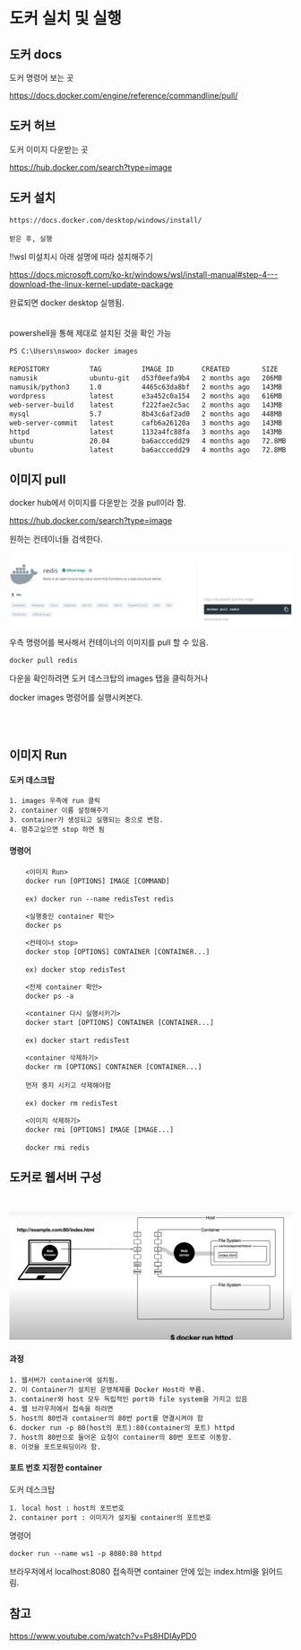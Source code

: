 # 도커 실치 및 실행 

## 도커 docs

도커 명령어 보는 곳

https://docs.docker.com/engine/reference/commandline/pull/

## 도커 허브

도커 이미지 다운받는 곳

https://hub.docker.com/search?type=image


## 도커 설치 

    https://docs.docker.com/desktop/windows/install/

    받은 후, 실행

!!wsl 미설치시 아래 설명에 따라 설치해주기

https://docs.microsoft.com/ko-kr/windows/wsl/install-manual#step-4---download-the-linux-kernel-update-package


완료되면 docker desktop 실행됨.
</br>
</br>
</br>
powershell을 통해 제대로 설치된 것을 확인 가능

```
PS C:\Users\nswoo> docker images

REPOSITORY          TAG          IMAGE ID       CREATED        SIZE
namusik             ubuntu-git   d53f0eefa9b4   2 months ago   206MB
namusik/python3     1.0          4465c63da8bf   2 months ago   143MB
wordpress           latest       e3a452c0a154   2 months ago   616MB
web-server-build    latest       f222fae2c5ac   2 months ago   143MB
mysql               5.7          8b43c6af2ad0   2 months ago   448MB
web-server-commit   latest       cafb6a26120a   3 months ago   143MB
httpd               latest       1132a4fc88fa   3 months ago   143MB
ubuntu              20.04        ba6acccedd29   4 months ago   72.8MB
ubuntu              latest       ba6acccedd29   4 months ago   72.8MB
```

## 이미지 pull

docker hub에서 이미지를 다운받는 것을 pull이라 함.

https://hub.docker.com/search?type=image

원하는 컨테이너들 검색한다.

![dockerhub](../images/docker/dockerhub.jpg)

우측 명령어를 복사해서 컨테이너의 이미지를 pull 할 수 있음.

```
docker pull redis
```

다운을 확인하려면 도커 데스크탑의 images 탭을 클릭하거나 

docker images 명령어를 실행시켜본다.

</br>
</br>

## 이미지 Run 

#### 도커 데스크탑 

    1. images 우측에 run 클릭
    2. container 이름 설정해주기
    3. container가 생성되고 실행되는 중으로 변함.
    4. 멈추고싶으면 stop 하면 됨

#### 명령어
```
    <이미지 Run>
    docker run [OPTIONS] IMAGE [COMMAND]

    ex) docker run --name redisTest redis
```
```
    <실행중인 container 확인>
    docker ps
```
```
    <컨테이너 stop>
    docker stop [OPTIONS] CONTAINER [CONTAINER...]

    ex) docker stop redisTest
```
```
    <전체 container 확안>
    docker ps -a
```
```
    <container 다시 실행시키기>
    docker start [OPTIONS] CONTAINER [CONTAINER...]
    
    ex) docker start redisTest
```
```
    <container 삭제하기>
    docker rm [OPTIONS] CONTAINER [CONTAINER...]

    먼저 중지 시키고 삭제해야함

    ex) docker rm redisTest
```
``` 
    <이미지 삭제하기>
    docker rmi [OPTIONS] IMAGE [IMAGE...]

    docker rmi redis
```

## 도커로 웹서버 구성
</br>

![dockerhost](../images/docker/dockerhost.png)

#### 과정 

    1. 웹서버가 container에 설치됨.
    2. 이 Container가 설치된 운영체제를 Docker Host라 부름. 
    3. container와 host 모두 독립적인 port와 file system을 가지고 있음
    4. 웹 브라우저에서 접속을 하려면 
    5. host의 80번과 container의 80번 port를 연결시켜야 함
    6. docker run -p 80(host의 포트):80(container의 포트) httpd
    7. host의 80번으로 들어온 요청이 container의 80번 포트로 이동함.
    8. 이것을 포트포워딩이라 함.

#### 포트 번호 지정한 container

도커 데스크탑

    1. local host : host의 포트번호
    2. container port : 이미지가 설치될 container의 포트번호

명령어

    docker run --name ws1 -p 8080:80 httpd

브라우저에서 localhost:8080 접속하면 container 안에 있는 index.html을 읽어드림.

## 

## 참고

https://www.youtube.com/watch?v=Ps8HDIAyPD0
